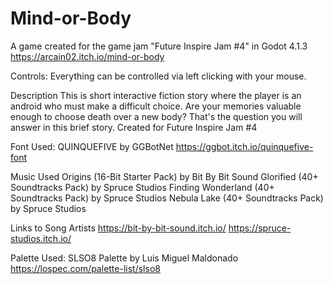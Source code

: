 # Mind-or-Body
 A game created for the game jam "Future Inspire Jam #4" in Godot 4.1.3 
 https://arcain02.itch.io/mind-or-body

Controls: Everything can be controlled via left clicking with your mouse.

Description
This is short interactive fiction story where the player is an android who must make a difficult choice.  Are your memories valuable enough to choose death over a new body? That's the question you will answer in this brief story.
Created for Future Inspire Jam #4

Font Used: QUINQUEFIVE by GGBotNet
https://ggbot.itch.io/quinquefive-font

Music Used
Origins (16-Bit Starter Pack) by Bit By Bit Sound
Glorified (40+ Soundtracks Pack) by Spruce Studios
Finding Wonderland (40+ Soundtracks Pack) by Spruce Studios
Nebula Lake (40+ Soundtracks Pack) by Spruce Studios

Links to Song Artists
https://bit-by-bit-sound.itch.io/
https://spruce-studios.itch.io/

Palette Used: SLSO8 Palette by Luis Miguel Maldonado
https://lospec.com/palette-list/slso8
